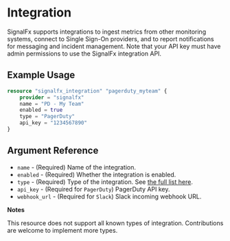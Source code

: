 # Integration

SignalFx supports integrations to ingest metrics from other monitoring systems, connect to Single Sign-On providers, and to report notifications for messaging and incident management. Note that your API key must have admin permissions to use the SignalFx integration API.

## Example Usage

```terraform
resource "signalfx_integration" "pagerduty_myteam" {
    provider = "signalfx"
    name = "PD - My Team"
    enabled = true
    type = "PagerDuty"
    api_key = "1234567890"
}
```

## Argument Reference

* `name` - (Required) Name of the integration.
* `enabled` - (Required) Whether the integration is enabled.
* `type` - (Required) Type of the integration. See [the full list here](https://developers.signalfx.com/integrations_reference.html).
* `api_key` - (Required for `PagerDuty`) PagerDuty API key.
* `webhook_url` - (Required for `Slack`) Slack incoming webhook URL.

**Notes**

This resource does not support all known types of integration. Contributions are welcome to implement more types.
